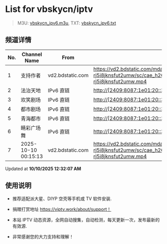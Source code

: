 # List for **vbskycn/iptv**

> M3U: [vbskycn_ipv6.m3u](./vbskycn_ipv6.m3u ), TXT: [vbskycn_ipv6.txt](./txt/vbskycn_ipv6.txt )

## 频道详情

| No. | Channel Name | From | Source |
| --- | ------------ | ---- | ------ |
| 1 | 支持作者 | vd2.bdstatic.com | <https://vd2.bdstatic.com/mda-rj5i8jknsfut2umw/sc/cae_h264/1759755342118633672/mda-rj5i8jknsfut2umw.mp4> |
| 2 | 法治天地 | IPv6 直链 | <http://[2409:8087:1e01:20::3]:80/PLTV/11/224/3221225994/index.m3u8> |
| 3 | 欢笑剧场 | IPv6 直链 | <http://[2409:8087:1e01:20::3]:80/PLTV/11/224/3221225771/index.m3u8> |
| 4 | 都市剧场 | IPv6 直链 | <http://[2409:8087:1e01:20::3]:80/PLTV/11/224/3221225762/index.m3u8> |
| 5 | 青海都市 | IPv6 直链 | <http://[2409:8087:1e01:20::3]:80/PLTV/11/224/3221225749/index.m3u8> |
| 6 | 睛彩广场舞 | IPv6 直链 | <http://[2409:8087:1e01:20::3]:80/PLTV/11/224/3221226139/index.m3u8> |
| 7 | 2025-10-10 00:15:13 | vd2.bdstatic.com | <https://vd2.bdstatic.com/mda-rj5i8jknsfut2umw/sc/cae_h264/1759755342118633672/mda-rj5i8jknsfut2umw.mp4> |

Updated at **10/10/2025 12:32:07 AM**

## 使用说明

- 推荐适配派大星、DIYP 空壳等手机或 TV 软件安装.

- 捐赠打赏地址 <https://viptv.work/about/support！>

- 本站 IPTV 动态资源，全网自动搜集，自动检测，每天更新一次，发布最新的有效源.

- 非常感谢您的大力支持和理解！

